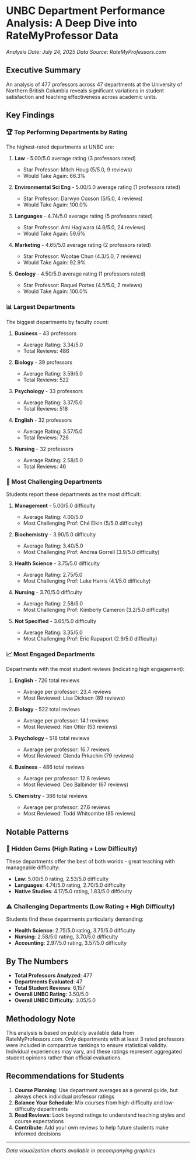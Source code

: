 
# UNBC Department Performance Analysis: A Deep Dive into RateMyProfessor Data

*Analysis Date: July 24, 2025*
*Data Source: RateMyProfessors.com*

## Executive Summary

An analysis of 477 professors across 47 departments at the University of Northern British Columbia reveals significant variations in student satisfaction and teaching effectiveness across academic units.

## Key Findings

### 🏆 Top Performing Departments by Rating

The highest-rated departments at UNBC are:

1. **Law** - 5.00/5.0 average rating (3 professors rated)
   - Star Professor: Mitch Houg (5/5.0, 9 reviews)
   - Would Take Again: 66.3%

2. **Environmental Sci  Eng** - 5.00/5.0 average rating (1 professors rated)
   - Star Professor: Darwyn Coxson (5/5.0, 4 reviews)
   - Would Take Again: 100.0%

3. **Languages** - 4.74/5.0 average rating (5 professors rated)
   - Star Professor: Ami Hagiwara (4.8/5.0, 24 reviews)
   - Would Take Again: 59.6%

4. **Marketing** - 4.65/5.0 average rating (2 professors rated)
   - Star Professor: Wootae Chun (4.3/5.0, 7 reviews)
   - Would Take Again: 92.9%

5. **Geology** - 4.50/5.0 average rating (1 professors rated)
   - Star Professor: Raquel Portes (4.5/5.0, 2 reviews)
   - Would Take Again: 100.0%


### 📊 Largest Departments

The biggest departments by faculty count:

1. **Business** - 43 professors
   - Average Rating: 3.34/5.0
   - Total Reviews: 486

2. **Biology** - 39 professors
   - Average Rating: 3.59/5.0
   - Total Reviews: 522

3. **Psychology** - 33 professors
   - Average Rating: 3.37/5.0
   - Total Reviews: 518

4. **English** - 32 professors
   - Average Rating: 3.57/5.0
   - Total Reviews: 726

5. **Nursing** - 32 professors
   - Average Rating: 2.58/5.0
   - Total Reviews: 46


### 💪 Most Challenging Departments

Students report these departments as the most difficult:

1. **Management** - 5.00/5.0 difficulty
   - Average Rating: 4.00/5.0
   - Most Challenging Prof: Ché Elkin (5/5.0 difficulty)

2. **Biochemistry** - 3.90/5.0 difficulty
   - Average Rating: 3.40/5.0
   - Most Challenging Prof: Andrea Gorrell (3.9/5.0 difficulty)

3. **Health Science** - 3.75/5.0 difficulty
   - Average Rating: 2.75/5.0
   - Most Challenging Prof: Luke Harris (4.1/5.0 difficulty)

4. **Nursing** - 3.70/5.0 difficulty
   - Average Rating: 2.58/5.0
   - Most Challenging Prof: Kimberly Cameron (3.2/5.0 difficulty)

5. **Not Specified** - 3.65/5.0 difficulty
   - Average Rating: 3.35/5.0
   - Most Challenging Prof: Eric Rapaport (2.9/5.0 difficulty)


### 📈 Most Engaged Departments

Departments with the most student reviews (indicating high engagement):

1. **English** - 726 total reviews
   - Average per professor: 23.4 reviews
   - Most Reviewed: Lisa Dickson (89 reviews)

2. **Biology** - 522 total reviews
   - Average per professor: 14.1 reviews
   - Most Reviewed: Ken Otter (53 reviews)

3. **Psychology** - 518 total reviews
   - Average per professor: 16.7 reviews
   - Most Reviewed: Glenda Prkachin (79 reviews)

4. **Business** - 486 total reviews
   - Average per professor: 12.8 reviews
   - Most Reviewed: Deo Balbinder (67 reviews)

5. **Chemistry** - 386 total reviews
   - Average per professor: 27.6 reviews
   - Most Reviewed: Todd Whitcombe (85 reviews)


## Notable Patterns

### 🌟 Hidden Gems (High Rating + Low Difficulty)

These departments offer the best of both worlds - great teaching with manageable difficulty:

- **Law**: 5.00/5.0 rating, 2.53/5.0 difficulty
- **Languages**: 4.74/5.0 rating, 2.70/5.0 difficulty
- **Native Studies**: 4.17/5.0 rating, 1.83/5.0 difficulty

### ⚠️ Challenging Departments (Low Rating + High Difficulty)

Students find these departments particularly demanding:

- **Health Science**: 2.75/5.0 rating, 3.75/5.0 difficulty
- **Nursing**: 2.58/5.0 rating, 3.70/5.0 difficulty
- **Accounting**: 2.97/5.0 rating, 3.57/5.0 difficulty

## By The Numbers

- **Total Professors Analyzed**: 477
- **Departments Evaluated**: 47
- **Total Student Reviews**: 6,157
- **Overall UNBC Rating**: 3.50/5.0
- **Overall UNBC Difficulty**: 3.05/5.0

## Methodology Note

This analysis is based on publicly available data from RateMyProfessors.com. Only departments with at least 3 rated professors were included in comparative rankings to ensure statistical validity. Individual experiences may vary, and these ratings represent aggregated student opinions rather than official evaluations.

## Recommendations for Students

1. **Course Planning**: Use department averages as a general guide, but always check individual professor ratings
2. **Balance Your Schedule**: Mix courses from high-difficulty and low-difficulty departments
3. **Read Reviews**: Look beyond ratings to understand teaching styles and course expectations
4. **Contribute**: Add your own reviews to help future students make informed decisions

---
*Data visualization charts available in accompanying graphics*
